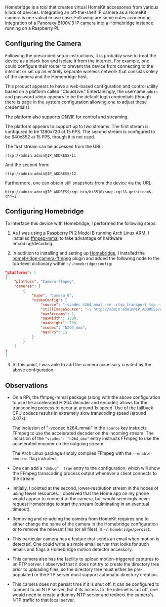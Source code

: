 Homebridge is a tool that creates virtual HomeKit accessories from various
kinds of devices.  Integrating an off-the-shelf IP camera as a HomeKit camera
is one valuable use case.  Following are some notes concerning integration of a
[Panoraxy B100V.3](https://www.amazon.com/gp/product/B072C2D7RW/ref=ask_ql_qh_dp_hza)
IP camera into a Homebridge instance running on a Raspberry Pi.


<!--break-->

## Configuring the Camera

Following the prescribed setup instructions, it is probably wise to treat the
device as a black box and isolate it from the internet.  For example, one could
configure their router to prevent the device from connecting to the internet or
set up an entirely separate wireless network that consists solely of the camera
and the Homebridge host.

This product appears to have a web-based configuration and control utility
based on a platform called "CloudLive."  Entertainingly, the username `admin`
and password `admin` appears to be the default login credentials (though there
is page in the system configuration allowing one to adjust these credentials).

The platform also supports [ONVIF](https://www.onvif.org/) for control and
streaming.

The platform appears to support up to two streams.  The first stream is
configured to be 1280x720 at 15 FPS.  The second stream is configured to be
640x352 at 15 FPS, though it is not used.

The first stream can be accessed from the URL:

```
rtsp://admin:admin@IP_ADDRESS/11
```

And the second from:

```
rtsp://admin:admin@IP_ADDRESS/12
```

Furthermore, one can obtain still snapshots from the device via the URL:

```
http://admin:admin@IP_ADDRESS/cgi-bin/hi3510/snap.cgi?&-getstream&-chn=1
```


## Configuring Homebridge


To interface this device with Homebridge, I performed the following steps:

1.  As I was using a Raspberry Pi 2 Model B running Arch Linux ARM, I installed
    [ffmpeg-mmal](https://aur.archlinux.org/packages/ffmpeg-mmal) to take
    advantage of hardware encoding/decoding.

2.  In addition to installing and setting up
    [Homebridge](https://homebridge.io/), I installed the
    [homebridge-camera-ffmpeg](https://github.com/KhaosT/homebridge-camera-ffmpeg)
    plugin and added the following node to the top-level dictionary within
    `~/.homebridge/config`:

```json
"platforms": [
{
    "platform": "Camera-ffmpeg",
    "cameras": [
        {
            "name": "Camera 0",
            "videoConfig": {
                "source": "-vcodec h264_mmal -re -rtsp_transport tcp -i rtsp://admin:admin@IP_ADDRESS/11",
                "stillImageSource": "-i http://admin:admin@IP_ADDRESS/cgi-bin/hi3510/snap.cgi?&-getstream&-chn=1",
                "maxStreams": 2,
                "maxWidth": 1280,
                "maxHeight": 720,
                "vcodec": "h264_omx",
                "maxFPS": 15
            }
        }
    ]
}
]
```

3.  At this point, I was able to add the camera accessory created by the above configuration.


## Observations

* On a RPi, the ffmpeg-mmal package (along with the above configuration to use
  the accelerated H.264 decoder and encoder) allows for the transcoding process
  to occur at around 1x speed.  Use of the fallback CPU codecs results in
  extremely slow transcoding speed (around 0.07x).

  The inclusion of "-vcodec h264_mmal" in the `source` key instructs FFmpeg to
  use the accelerated decoder on the incoming stream.  The inclusion of the
  `"vcodec": "h264_omx"` entry instructs FFmpeg to use the accelerated encoder
  on the outgoing stream.

  The Arch Linux package simply compiles FFmpeg with the `--enable-omx-rpi`
  flag included.

* One can add a `"debug": true` entry to the configuration, which will show the
  FFmpeg transcoding process output whenever a client connects to the stream.

* Initially, I pointed at the second, lower-resolution stream in the hopes of
  using fewer resources.  I observed that the Home app on my phone would appear
  to connect to the camera, but would seemingly never request Homebridge to
  start the stream (culminating in an eventual timeout).

* Removing and re-adding the camera from HomeKit requires one to either change
  the name of the camera in the Homebridge configuration or to remove the
  relevant files (or all files) in `~/.homebridge/persist`.

* This particular camera has a feature that sends an email when motion is
  detected.  One could write a simple email server that looks for such emails
  and flags a Homebridge motion detector accessory.

* This camera also has the facility to upload motion-triggered captures to an
  FTP server.  I observed that it does not try to create the directory tree
  prior to uploading files, so the directory tree must either be pre-populated
  or the FTP server must support automatic directory creation.

* This camera does not persist time if it is shut off.  It can be configured to
  connect to an NTP server, but if its access to the internet is cut off, one
  would need to create a dummy NTP server and redirect the camera's NTP traffic
  to that local server.
